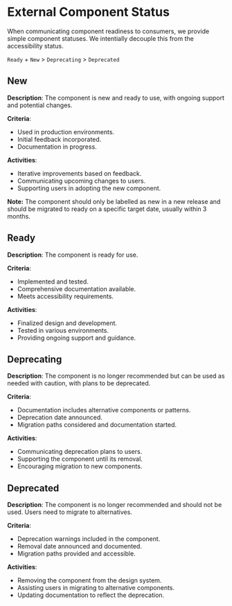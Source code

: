# External Component Status

When communicating component readiness to consumers, we provide simple component statuses. We intentially decouple this from the accessibility status.

`Ready` + `New` > `Deprecating` > `Deprecated`

## New

**Description**: The component is new and ready to use, with ongoing support and potential changes.

**Criteria**:

- Used in production environments.
- Initial feedback incorporated.
- Documentation in progress.

**Activities**:

- Iterative improvements based on feedback.
- Communicating upcoming changes to users.
- Supporting users in adopting the new component.

**Note:** The component should only be labelled as new in a new release and should be migrated to ready on a specific target date, usually within 3 months.

## Ready

**Description**: The component is ready for use.

**Criteria**:

- Implemented and tested.
- Comprehensive documentation available.
- Meets accessibility requirements.

**Activities**:

- Finalized design and development.
- Tested in various environments.
- Providing ongoing support and guidance.

## Deprecating

**Description**: The component is no longer recommended but can be used as needed with caution, with plans to be deprecated.

**Criteria**:

- Documentation includes alternative components or patterns.
- Deprecation date announced.
- Migration paths considered and documentation started.

**Activities**:

- Communicating deprecation plans to users.
- Supporting the component until its removal.
- Encouraging migration to new components.

## Deprecated

**Description**: The component is no longer recommended and should not be used. Users need to migrate to alternatives.

**Criteria**:

- Deprecation warnings included in the component.
- Removal date announced and documented.
- Migration paths provided and accessible.

**Activities**:

- Removing the component from the design system.
- Assisting users in migrating to alternative components.
- Updating documentation to reflect the deprecation.
